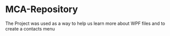 # MCA-Repository 
The Project was used as a way to help us learn more about WPF files and to create a contacts menu
